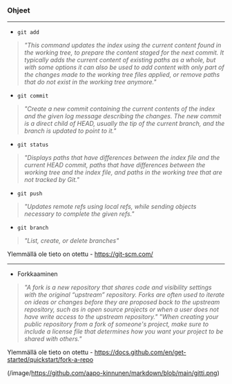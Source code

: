 ### **Ohjeet**

----

- ``git add``
> *"This command updates the index using the current content found in the working tree, to prepare the content staged for the next commit. It typically adds the current content of existing paths as a whole, but with some options it can also be used to add content with only part of the changes made to the working tree files applied, or remove paths that do not exist in the working tree anymore."*

- ``git commit``
> *"Create a new commit containing the current contents of the index and the given log message describing the changes. The new commit is a direct child of HEAD, usually the tip of the current branch, and the branch is updated to point to it."*

- ``git status``
> *"Displays paths that have differences between the index file and the current HEAD commit, paths that have differences between the working tree and the index file, and paths in the working tree that are not tracked by Git."*

- ``git push``
> *"Updates remote refs using local refs, while sending objects necessary to complete the given refs."*

- ``git branch``
> *"List, create, or delete branches"*

Ylemmällä ole tieto on otettu - https://git-scm.com/

----

- Forkkaaminen
> *"A fork is a new repository that shares code and visibility settings with the original “upstream” repository. Forks are often used to iterate on ideas or changes before they are proposed back to the upstream repository, such as in open source projects or when a user does not have write access to the upstream repository." "When creating your public repository from a fork of someone's project, make sure to include a license file that determines how you want your project to be shared with others."* 

Ylemmällä ole tieto on otettu - https://docs.github.com/en/get-started/quickstart/fork-a-repo

(/image/https://github.com/aapo-kinnunen/markdown/blob/main/gitti.png)
